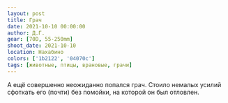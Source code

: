 ```yaml
---
layout: post
title: Грач
date: 2021-10-10 00:00:00
author: Д.Г.
gear: [70D, 55-250mm]
shoot_date: 2021-10-10
location: Нахабино
colors: ['1b2122', '04070c']
tags: [животные, птицы, врановые, грачи]
---
```

А ещё совершенно неожиданно попался грач. Стоило немалых усилий сфоткать его (почти) без помойки, на которой он был отловлен.
